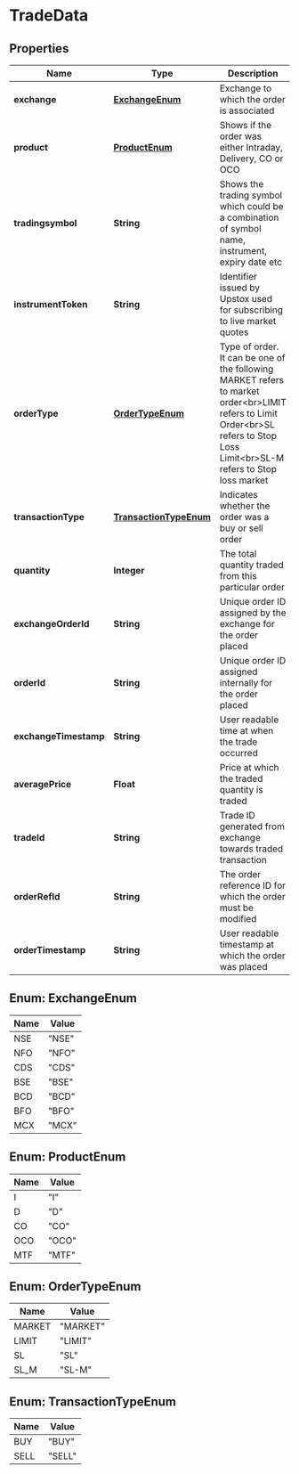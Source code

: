 # TradeData

## Properties
Name | Type | Description | Notes
------------ | ------------- | ------------- | -------------
**exchange** | [**ExchangeEnum**](#ExchangeEnum) | Exchange to which the order is associated |  [optional]
**product** | [**ProductEnum**](#ProductEnum) | Shows if the order was either Intraday, Delivery, CO or OCO |  [optional]
**tradingsymbol** | **String** | Shows the trading symbol which could be a combination of symbol name, instrument, expiry date etc |  [optional]
**instrumentToken** | **String** | Identifier issued by Upstox used for subscribing to live market quotes |  [optional]
**orderType** | [**OrderTypeEnum**](#OrderTypeEnum) | Type of order. It can be one of the following MARKET refers to market order&lt;br&gt;LIMIT refers to Limit Order&lt;br&gt;SL refers to Stop Loss Limit&lt;br&gt;SL-M refers to Stop loss market |  [optional]
**transactionType** | [**TransactionTypeEnum**](#TransactionTypeEnum) | Indicates whether the order was a buy or sell order |  [optional]
**quantity** | **Integer** | The total quantity traded from this particular order |  [optional]
**exchangeOrderId** | **String** | Unique order ID assigned by the exchange for the order placed |  [optional]
**orderId** | **String** | Unique order ID assigned internally for the order placed |  [optional]
**exchangeTimestamp** | **String** | User readable time at when the trade occurred |  [optional]
**averagePrice** | **Float** | Price at which the traded quantity is traded |  [optional]
**tradeId** | **String** | Trade ID generated from exchange towards traded transaction |  [optional]
**orderRefId** | **String** | The order reference ID for which the order must be modified |  [optional]
**orderTimestamp** | **String** | User readable timestamp at which the order was placed |  [optional]

<a name="ExchangeEnum"></a>
## Enum: ExchangeEnum
Name | Value
---- | -----
NSE | &quot;NSE&quot;
NFO | &quot;NFO&quot;
CDS | &quot;CDS&quot;
BSE | &quot;BSE&quot;
BCD | &quot;BCD&quot;
BFO | &quot;BFO&quot;
MCX | &quot;MCX&quot;

<a name="ProductEnum"></a>
## Enum: ProductEnum
Name | Value
---- | -----
I | &quot;I&quot;
D | &quot;D&quot;
CO | &quot;CO&quot;
OCO | &quot;OCO&quot;
MTF | &quot;MTF&quot;

<a name="OrderTypeEnum"></a>
## Enum: OrderTypeEnum
Name | Value
---- | -----
MARKET | &quot;MARKET&quot;
LIMIT | &quot;LIMIT&quot;
SL | &quot;SL&quot;
SL_M | &quot;SL-M&quot;

<a name="TransactionTypeEnum"></a>
## Enum: TransactionTypeEnum
Name | Value
---- | -----
BUY | &quot;BUY&quot;
SELL | &quot;SELL&quot;
